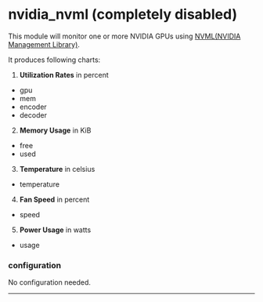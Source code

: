 # nvidia_nvml (completely disabled)

This module will monitor one or more NVIDIA GPUs using [NVML(NVIDIA Management Library)](https://developer.nvidia.com/nvidia-management-library-nvml).

It produces following charts:

1. **Utilization Rates** in percent
 * gpu
 * mem
 * encoder
 * decoder

2. **Memory Usage** in KiB
 * free
 * used

3. **Temperature** in celsius
 * temperature

4. **Fan Speed** in percent
 * speed

5. **Power Usage** in watts
 * usage

### configuration

No configuration needed.

---
